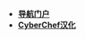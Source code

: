 - <a href="MyNavPage/index.html" target="_blank"><strong>导航门户</strong></a>
- <a href="SRK_Toolbox/SRK_Toolbox.html" target="_blank"><strong>CyberChef汉化</strong></a>





